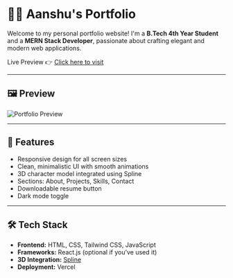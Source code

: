 # 🧑‍💻 Aanshu's Portfolio

Welcome to my personal portfolio website! I'm a **B.Tech 4th Year Student** and a **MERN Stack Developer**, passionate about crafting elegant and modern web applications.

Live Preview 👉 [Click here to visit](https://portfolio-two-khaki-43.vercel.app/#)

---

## 🖼️ Preview

![Portfolio Preview](./preview.png)

---

## 🚀 Features

- Responsive design for all screen sizes
- Clean, minimalistic UI with smooth animations
- 3D character model integrated using Spline
- Sections: About, Projects, Skills, Contact
- Downloadable resume button
- Dark mode toggle

---

## 🛠️ Tech Stack

- **Frontend:** HTML, CSS, Tailwind CSS, JavaScript
- **Frameworks:** React.js (optional if you’ve used it)
- **3D Integration:** [Spline](https://spline.design/)
- **Deployment:** Vercel


